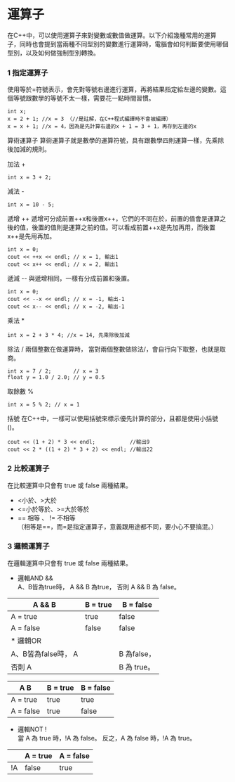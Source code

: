 # 運算子
在C++中，可以使用運算子來對變數或數值做運算。以下介紹幾種常用的運算子，同時也會提到當兩種不同型別的變數進行運算時，電腦會如何判斷要使用哪個型別，以及如何做強制型別轉換。

### 1 指定運算子
使用等於=符號表示，會先對等號右邊進行運算，再將結果指定給左邊的變數。這個等號跟數學的等號不太一樣，需要花一點時間習慣。
```
int x;
x = 2 + 1; //x = 3 （//是註解，在C++程式編譯時不會被編譯）
x = x + 1; //x = 4，因為是先計算右邊的x + 1 = 3 + 1，再存到左邊的x
```
算術運算子
算術運算子就是數學的運算符號，具有跟數學四則運算一樣，先乘除後加減的規則。

加法 +
```
int x = 3 + 2;
```
減法 -
```
int x = 10 - 5;
```

遞增 ++
遞增可分成前置++x和後置x++，它們的不同在於，前置的值會是運算之後的值，後置的值則是運算之前的值。可以看成前置++x是先加再用，而後置x++是先用再加。
```
int x = 0;
cout << ++x << endl; // x = 1, 輸出1
cout << x++ << endl; // x = 2, 輸出1
```
遞減 --
與遞增相同，一樣有分成前置和後置。
```
int x = 0;
cout << --x << endl; // x = -1, 輸出-1
cout << x-- << endl; // x = -2, 輸出-1
```
乘法 *
```
int x = 2 + 3 * 4; //x = 14, 先乘除後加減
```
除法 /
兩個整數在做運算時， 當對兩個整數做除法/，會自行向下取整，也就是取商。
```
int x = 7 / 2;       // x = 3
float y = 1.0 / 2.0; // y = 0.5
```
取餘數 %
```
int x = 5 % 2; // x = 1
```
括號
在C++中，一樣可以使用括號來標示優先計算的部分，且都是使用小括號()。
```
cout << (1 + 2) * 3 << endl;           //輸出9
cout << 2 * ((1 + 2) * 3 + 2) << endl; //輸出22
```

### 2 比較運算子
在比較運算中只會有 true 或 false 兩種結果。

* <小於、>大於
* <=小於等於、>=大於等於
* == 相等 、 != 不相等  
（相等是==，而=是指定運算子，意義跟用途都不同，要小心不要搞混。）
### 3 邏輯運算子
在邏輯運算中只會有 true 或 false 兩種結果。

* 邏輯AND &&  
A、B皆為true時， A && B 為true，
否則 A && B 為 false。

|A && B|B = true|B = false|
|  --  | --  | --  |
|A = true|true|false|
|A = false|false|false|
* 邏輯OR ||  
A、B皆為false時， A || B 為false，
否則 A || B 為 true。

|A  B|B = true|B = false|
|  --  | --  | --  |
|A = true|true|true|
|A = false|true|false|

* 邏輯NOT !  
當 A 為 true 時，!A 為 false。
反之，A 為 false 時，!A 為 true。

|    |A = true|A = false|
|----|----|----|
|!A	|false|true|